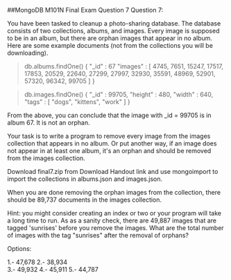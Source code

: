 ##MongoDB M101N Final Exam Question 7
Question 7:

You have been tasked to cleanup a photo-sharing database. The database consists of two collections, albums, and images. Every image is supposed to be in an album, but there are orphan images that appear in no album. Here are some example documents (not from the collections you will be downloading). 

> db.albums.findOne()
{
    "_id" : 67
    "images" : [
        4745,
        7651,
        15247,
        17517,
        17853,
        20529,
        22640,
        27299,
        27997,
        32930,
        35591,
        48969,
        52901,
        57320,
        96342,
        99705
    ]
}

> db.images.findOne()
{ "_id" : 99705, "height" : 480, "width" : 640, "tags" : [ "dogs", "kittens", "work" ] }



From the above, you can conclude that the image with _id = 99705 is in album 67. It is not an orphan. 

Your task is to write a program to remove every image from the images collection that appears in no album. Or put another way, if an image does not appear in at least one album, it's an orphan and should be removed from the images collection. 

Download final7.zip from Download Handout link and use mongoimport to import the collections in albums.json and images.json. 

When you are done removing the orphan images from the collection, there should be 89,737 documents in the images collection. 

Hint: you might consider creating an index or two or your program will take a long time to run. As as a sanity check, there are 49,887 images that are tagged 'sunrises' before you remove the images. 
What are the total number of images with the tag "sunrises" after the removal of orphans?

Options:

1.- 47,678 
2.- 38,934  
3.- 49,932 
4.- 45,911 
5.- 44,787     